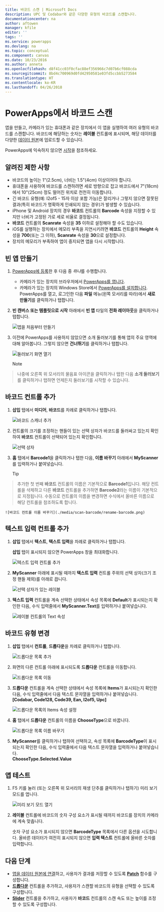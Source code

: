 ```yaml
---
title: 바코드 스캔 | Microsoft Docs
description: UPC 및 Codabar와 같은 다양한 유형의 바코드를 스캔합니다.
documentationcenter: na
author: aftowen
manager: kfile
editor: ''
tags: ''
ms.service: powerapps
ms.devlang: na
ms.topic: conceptual
ms.component: canvas
ms.date: 10/23/2016
ms.author: anneta
ms.openlocfilehash: d8f41cc03f0cfac88ef356966c7d07b6cf088cda
ms.sourcegitcommit: 8bd4c700969d0fd42950581e03fd5ccbb5273584
ms.translationtype: HT
ms.contentlocale: ko-KR
ms.lasthandoff: 04/26/2018
---
```

# <a name="scan-a-barcode-in-powerapps"></a>PowerApps에서 바코드 스캔
앱을 만들고, 카메라가 있는 휴대폰과 같은 장치에서 이 앱을 실행하여 여러 유형의 바코드를 스캔합니다. 바코드에 해당하는 숫자는 **레이블** 컨트롤에 표시되며, 해당 데이터를 다양한 [데이터 원본](connections-list.md)에 업로드할 수 있습니다.

PowerApps에 익숙하지 않으면 [시작](getting-started.md)을 참조하세요.

## <a name="known-limitations"></a>알려진 제한 사항
* 바코드의 높이는 1"(2.5cm), 너비는 1.5"(4cm) 이상이어야 합니다.
* 휴대폰을 사용하여 바코드를 스캔하려면 세로 방향으로 잡고 바코드에서 7"(18cm)에서 10"(25cm) 정도 떨어진 위치로 천천히 이동합니다.
* 긴 바코드 유형(예: I2of5 - 15자 이상 포함 가능)은 잘리거나 그렇지 않으면 잘못된 결과(특히 바코드가 명확하게 인쇄되지 않는 경우)가 발생할 수 있습니다.
* iPhone 및 Android 장치의 경우 **바코드** 컨트롤의 **Barcode** 속성을 지정할 수 있지만 너비가 고정된 가로 세로 비율로 결정됩니다.
* **바코드** 컨트롤의 **Scanrate** 속성을 **35** 이하로 설정해야 할 수도 있습니다.
* iOS를 실행하는 장치에서 메모리 부족을 지연시키려면 **바코드** 컨트롤의 **Height** 속성을 **700**(또는 그 이하), **Scanrate** 속성을 **30**으로 설정합니다.
* 장치의 메모리가 부족하여 앱이 중지되면 앱을 다시 시작합니다.

## <a name="create-a-blank-app"></a>빈 앱 만들기
1. [PowerApps에 등록](../signup-for-powerapps.md)한 후 다음 중 *하나*를 수행합니다.

   * 카메라가 있는 장치의 브라우저에서 [PowerApps를 엽니다](https://create.powerapps.com/api/start).
   * 카메라가 있는 장치의 Windows Store에서 [PowerApps를 설치합니다](http://aka.ms/powerappsinstall). PowerApps를 열고, 로그인한 다음 **파일** 메뉴(왼쪽 모서리를 따라)에서 **새로 만들기**를 클릭하거나 탭합니다.

2. **빈 캔버스 또는 템플릿으로 시작** 아래에서 **빈 앱** 타일의 **전화 레이아웃**을 클릭하거나 탭합니다.

    ![앱을 처음부터 만들기](./media/scan-barcode/create-from-blank.png)

3. 이전에 PowerApps를 사용하지 않았으면 소개 둘러보기를 통해 앱의 주요 영역에 대해 알아봅니다. 그렇지 않으면 **건너뛰기**를 클릭하거나 탭합니다.

    ![둘러보기 화면 열기](./media/scan-barcode/quick-tour.png)

    > [!NOTE]
> 나중에 오른쪽 위 모서리의 물음표 아이콘을 클릭하거나 탭한 다음 **소개 둘러보기**를 클릭하거나 탭하면 언제든지 둘러보기를 시작할 수 있습니다.

## <a name="add-a-barcode-control"></a>바코드 컨트롤 추가
1. **삽입** 탭에서 **미디어**, **바코드**를 차례로 클릭하거나 탭합니다.

    ![바코드 스캐너 추가](./media/scan-barcode/add-scanner.png)

2. 컨트롤의 크기를 조정하는 핸들이 있는 선택 상자가 바코드를 둘러싸고 있는지 확인하여 **바코드** 컨트롤이 선택되어 있는지 확인합니다.

    ![선택 상자](./media/scan-barcode/selection-box.png)

3. **홈** 탭에서 **Barcode1**을 클릭하거나 탭한 다음, **이름 바꾸기** 아래에서 **MyScanner**를 입력하거나 붙여넣습니다.

    > [!TIP]
> 추가한 첫 번째 **바코드** 컨트롤의 이름은 기본적으로 **Barcode1**입니다. 해당 컨트롤을 삭제하고 다른 **바코드** 컨트롤을 추가하면 **Barcode2**라는 이름이 기본적으로 지정됩니다. 수동으로 컨트롤의 이름을 변경하면 수식에서 올바른 이름으로 해당 컨트롤을 참조하도록 합니다.

    ![바코드 컨트롤 이름 바꾸기](./media/scan-barcode/rename-barcode.png)

## <a name="add-a-text-input-control"></a>텍스트 입력 컨트롤 추가
1. **삽입** 탭에서 **텍스트**, **텍스트 입력**을 차례로 클릭하거나 탭합니다.

    **삽입** 탭이 표시되지 않으면 PowerApps 창을 최대화합니다.

    ![텍스트 입력 컨트롤 추가](./media/scan-barcode/add-text-input.png)

2. **MyScanner** 아래에 표시될 때까지 **텍스트 입력** 컨트롤 주위의 선택 상자(크기 조정 핸들 제외)를 아래로 끕니다.

    ![선택 상자가 있는 레이블](./media/scan-barcode/move-input-text.png)

3. **텍스트 입력** 컨트롤을 계속 선택한 상태에서 속성 목록에 **Default**가 표시되는지 확인한 다음, 수식 입력줄에서 **MyScanner.Text**를 입력하거나 붙여넣습니다.

    ![레이블 컨트롤의 Text 속성](./media/scan-barcode/default-text.png)

## <a name="change-the-barcode-type"></a>바코드 유형 변경
1. **삽입** 탭에서 **컨트롤**, **드롭다운**을 차례로 클릭하거나 탭합니다.

    ![드롭다운 목록 추가](./media/scan-barcode/insert-dropdown.png)

2. 화면의 다른 컨트롤 아래에 표시되도록 **드롭다운** 컨트롤을 이동합니다.

    ![드롭다운 목록 이동](./media/scan-barcode/move-dropdown.png)

3. **드롭다운** 컨트롤을 계속 선택한 상태에서 속성 목록에 **Items**가 표시되는지 확인한 다음, 수식 입력줄에서 다음 텍스트 문자열을 입력하거나 붙여넣습니다.<br>
    **[Codabar, Code128, Code39, Ean, I2of5, Upc]**

    ![드롭다운 목록의 Items 속성 설정](./media/scan-barcode/items-property.png)

4. **홈** 탭에서 **드롭다운** 컨트롤의 이름을 **ChooseType**으로 바꿉니다.

    ![드롭다운 목록 이름 바꾸기](./media/scan-barcode/rename-dropdown.png)

5. **MyScanner**를 클릭하거나 탭하여 선택하고, 속성 목록에 **BarcodeType**이 표시되는지 확인한 다음, 수식 입력줄에서 다음 텍스트 문자열을 입력하거나 붙여넣습니다.<br>
    **ChooseType.Selected.Value**

## <a name="test-the-app"></a>앱 테스트
1. F5 키를 눌러 (또는 오른쪽 위 모서리의 재생 단추를 클릭하거나 탭하기) 미리 보기 모드를 엽니다.

    ![미리 보기 모드 열기](./media/scan-barcode/open-preview.png)

2. **레이블** 컨트롤에 바코드의 숫자 구성 요소가 표시될 때까지 바코드를 장치의 카메라에 계속 맞춥니다.

    숫자 구성 요소가 표시되지 않으면 **BarcodeType** 목록에서 다른 옵션을 시도합니다. 올바른 데이터가 여전히 표시되지 않으면 **입력 텍스트** 컨트롤에 올바른 숫자를 입력합니다.

## <a name="next-steps"></a>다음 단계
* [앱을 데이터 원본에 연결](add-data-connection.md)하고, 사용자가 결과를 저장할 수 있도록 **[Patch](functions/function-patch.md)** 함수를 구성합니다.
* **[드롭다운](controls/control-drop-down.md)** 컨트롤을 추가하고, 사용자가 스캔할 바코드의 유형을 선택할 수 있도록 구성합니다.
* **[Slider](controls/control-slider.md)** 컨트롤을 추가하고, 사용자가 **바코드** 컨트롤의 스캔 속도 또는 높이를 조정할 수 있도록 구성합니다.
